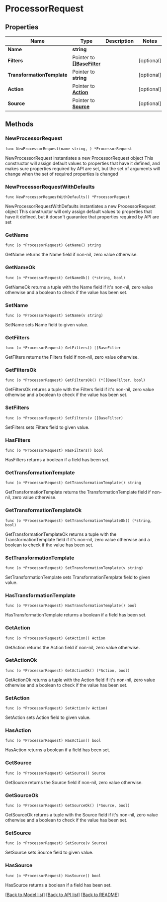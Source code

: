 # ProcessorRequest

## Properties

Name | Type | Description | Notes
------------ | ------------- | ------------- | -------------
**Name** | **string** |  | 
**Filters** | Pointer to [**[]BaseFilter**](BaseFilter.md) |  | [optional] 
**TransformationTemplate** | Pointer to **string** |  | [optional] 
**Action** | Pointer to [**Action**](Action.md) |  | [optional] 
**Source** | Pointer to [**Source**](Source.md) |  | [optional] 

## Methods

### NewProcessorRequest

`func NewProcessorRequest(name string, ) *ProcessorRequest`

NewProcessorRequest instantiates a new ProcessorRequest object
This constructor will assign default values to properties that have it defined,
and makes sure properties required by API are set, but the set of arguments
will change when the set of required properties is changed

### NewProcessorRequestWithDefaults

`func NewProcessorRequestWithDefaults() *ProcessorRequest`

NewProcessorRequestWithDefaults instantiates a new ProcessorRequest object
This constructor will only assign default values to properties that have it defined,
but it doesn't guarantee that properties required by API are set

### GetName

`func (o *ProcessorRequest) GetName() string`

GetName returns the Name field if non-nil, zero value otherwise.

### GetNameOk

`func (o *ProcessorRequest) GetNameOk() (*string, bool)`

GetNameOk returns a tuple with the Name field if it's non-nil, zero value otherwise
and a boolean to check if the value has been set.

### SetName

`func (o *ProcessorRequest) SetName(v string)`

SetName sets Name field to given value.


### GetFilters

`func (o *ProcessorRequest) GetFilters() []BaseFilter`

GetFilters returns the Filters field if non-nil, zero value otherwise.

### GetFiltersOk

`func (o *ProcessorRequest) GetFiltersOk() (*[]BaseFilter, bool)`

GetFiltersOk returns a tuple with the Filters field if it's non-nil, zero value otherwise
and a boolean to check if the value has been set.

### SetFilters

`func (o *ProcessorRequest) SetFilters(v []BaseFilter)`

SetFilters sets Filters field to given value.

### HasFilters

`func (o *ProcessorRequest) HasFilters() bool`

HasFilters returns a boolean if a field has been set.

### GetTransformationTemplate

`func (o *ProcessorRequest) GetTransformationTemplate() string`

GetTransformationTemplate returns the TransformationTemplate field if non-nil, zero value otherwise.

### GetTransformationTemplateOk

`func (o *ProcessorRequest) GetTransformationTemplateOk() (*string, bool)`

GetTransformationTemplateOk returns a tuple with the TransformationTemplate field if it's non-nil, zero value otherwise
and a boolean to check if the value has been set.

### SetTransformationTemplate

`func (o *ProcessorRequest) SetTransformationTemplate(v string)`

SetTransformationTemplate sets TransformationTemplate field to given value.

### HasTransformationTemplate

`func (o *ProcessorRequest) HasTransformationTemplate() bool`

HasTransformationTemplate returns a boolean if a field has been set.

### GetAction

`func (o *ProcessorRequest) GetAction() Action`

GetAction returns the Action field if non-nil, zero value otherwise.

### GetActionOk

`func (o *ProcessorRequest) GetActionOk() (*Action, bool)`

GetActionOk returns a tuple with the Action field if it's non-nil, zero value otherwise
and a boolean to check if the value has been set.

### SetAction

`func (o *ProcessorRequest) SetAction(v Action)`

SetAction sets Action field to given value.

### HasAction

`func (o *ProcessorRequest) HasAction() bool`

HasAction returns a boolean if a field has been set.

### GetSource

`func (o *ProcessorRequest) GetSource() Source`

GetSource returns the Source field if non-nil, zero value otherwise.

### GetSourceOk

`func (o *ProcessorRequest) GetSourceOk() (*Source, bool)`

GetSourceOk returns a tuple with the Source field if it's non-nil, zero value otherwise
and a boolean to check if the value has been set.

### SetSource

`func (o *ProcessorRequest) SetSource(v Source)`

SetSource sets Source field to given value.

### HasSource

`func (o *ProcessorRequest) HasSource() bool`

HasSource returns a boolean if a field has been set.


[[Back to Model list]](../README.md#documentation-for-models) [[Back to API list]](../README.md#documentation-for-api-endpoints) [[Back to README]](../README.md)


